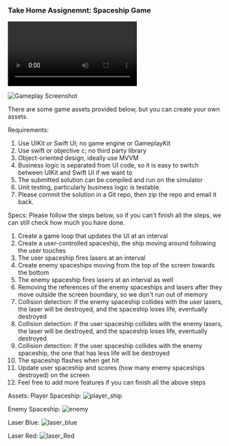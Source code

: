 ### Take Home Assignemnt: Spaceship Game

![Right Click to Download Gameplay Video](https://user-images.githubusercontent.com/1269263/111420286-0ca8a380-873f-11eb-940a-ba9b1061da3a.mp4)

![Gameplay Screenshot](https://user-images.githubusercontent.com/1269263/111424644-24cff100-8746-11eb-8840-e6e17f58a5e0.png)

There are some game assets provided below, but you can create your own assets.

Requirements:
1. Use UIKit or Swift UI; no game engine or GameplayKit
2. Use swift or objective c; no third party library
3. Object-oriented design, ideally use MVVM
4. Business logic is separated from UI code, so it is easy to switch between UIKit and Swift UI if we want to
5. The submitted solution can be compiled and run on the simulator
6. Unit testing, particularly business logic is testable.
7. Please commit the solution in a Git repo, then zip the repo and email it back.

Specs:
Please follow the steps below, so if you can't finish all the steps, we can still check how much you have done.
1. Create a game loop that updates the UI at an interval
2. Create a user-controlled spaceship, the ship moving around following the user touches
3. The user spaceship fires lasers at an interval
4. Create enemy spaceships moving from the top of the screen towards the bottom
5. The enemy spaceship fires lasers at an interval as well
6. Removing the references of the enemy spaceships and lasers after they move outside the screen boundary, so we don't run out of memory
7. Collision detection: if the enemy spaceship collides with the user lasers, the laser will be destroyed, and the spaceship loses life, eventually destroyed
8. Collision detection: if the user spaceship collides with the enemy lasers, the laser will be destroyed, and the spaceship loses life, eventually destroyed
9. Collision detection: if the user spaceship collides with the enemy spaceship, the one that has less life will be destroyed
10. The spaceship flashes when get hit
11. Update user spaceship and scores (how many enemy spaceships destroyed) on the screen
12. Feel free to add more features if you can finish all the above steps

Assets:
Player Spaceship:
![player_ship](https://user-images.githubusercontent.com/1269263/111425315-1afabd80-8747-11eb-80bc-cbe03b5bf97a.png)

Enemy Spaceship:
![enemy](https://user-images.githubusercontent.com/1269263/111425011-a0ca3900-8746-11eb-81b7-55e785db655b.png)

Laser Blue:
![laser_blue](https://user-images.githubusercontent.com/1269263/111425029-a7f14700-8746-11eb-939c-8771b76f6560.jpg)

Laser Red:
![laser_Red](https://user-images.githubusercontent.com/1269263/111425040-ab84ce00-8746-11eb-9607-53e33ec8307e.jpg)




